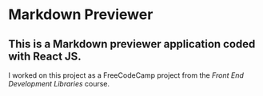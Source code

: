# Markdown Previewer

## This is a Markdown previewer application coded with React JS.

I worked on this project as a FreeCodeCamp project from the *Front End Development Libraries* course.
